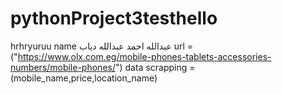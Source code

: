 # pythonProject3testhello
hrhryuruu
name عبدالله احمد عبدالله دياب
url =("https://www.olx.com.eg/mobile-phones-tablets-accessories-numbers/mobile-phones/")
data scrapping =(mobile_name,price,location_name)

